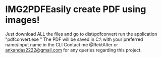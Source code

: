 # IMG2PDFEasily create PDF using images!



Just download ALL the files and go to dist\pdfconvert run the application "pdfconvert.exe
"
The PDF will be saved in C:\ with your preferred name/input name in the CLI
Contact me @RektAlter or ankandas2222@gmail.com for any queries regarding this project.
